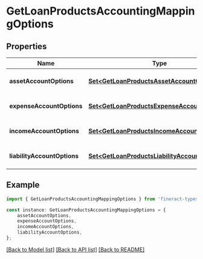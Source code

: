 # GetLoanProductsAccountingMappingOptions


## Properties

Name | Type | Description | Notes
------------ | ------------- | ------------- | -------------
**assetAccountOptions** | [**Set&lt;GetLoanProductsAssetAccountOptions&gt;**](GetLoanProductsAssetAccountOptions.md) |  | [optional] [default to undefined]
**expenseAccountOptions** | [**Set&lt;GetLoanProductsExpenseAccountOptions&gt;**](GetLoanProductsExpenseAccountOptions.md) |  | [optional] [default to undefined]
**incomeAccountOptions** | [**Set&lt;GetLoanProductsIncomeAccountOptions&gt;**](GetLoanProductsIncomeAccountOptions.md) |  | [optional] [default to undefined]
**liabilityAccountOptions** | [**Set&lt;GetLoanProductsLiabilityAccountOptions&gt;**](GetLoanProductsLiabilityAccountOptions.md) |  | [optional] [default to undefined]

## Example

```typescript
import { GetLoanProductsAccountingMappingOptions } from 'fineract-typescript-client';

const instance: GetLoanProductsAccountingMappingOptions = {
    assetAccountOptions,
    expenseAccountOptions,
    incomeAccountOptions,
    liabilityAccountOptions,
};
```

[[Back to Model list]](../README.md#documentation-for-models) [[Back to API list]](../README.md#documentation-for-api-endpoints) [[Back to README]](../README.md)
